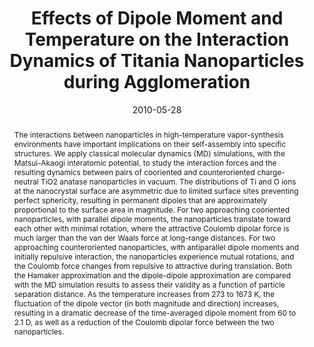 ---
title: "Effects of Dipole Moment and Temperature on the Interaction Dynamics of Titania Nanoparticles during Agglomeration"
date: 2010-05-28
authors: ["**Wen Yan**", "Shuiqing Li", "Yiyang Zhang", "Qiang Yao", "Stephen D. Tse"]
publication_types: ["2"]
publication: "*The Journal of Physical Chemistry C*"
doi: "10.1021/jp102750k"
abstract: The interactions between nanoparticles in high-temperature vapor-synthesis environments have important implications on their self-assembly into specific structures. We apply classical molecular dynamics (MD) simulations, with the Matsui-Akaogi interatomic potential, to study the interaction forces and the resulting dynamics between pairs of cooriented and counteroriented charge-neutral TiO2 anatase nanoparticles in vacuum. The distributions of Ti and O ions at the nanocrystal surface are asymmetric due to limited surface sites preventing perfect sphericity, resulting in permanent dipoles that are approximately proportional to the surface area in magnitude. For two approaching cooriented nanoparticles, with parallel dipole moments, the nanoparticles translate toward each other with minimal rotation, where the attractive Coulomb dipolar force is much larger than the van der Waals force at long-range distances. For two approaching counteroriented nanoparticles, with antiparallel dipole moments and initially repulsive interaction, the nanoparticles experience mutual rotations, and the Coulomb force changes from repulsive to attractive during translation. Both the Hamaker approximation and the dipole-dipole approximation are compared with the MD simulation results to assess their validity as a function of particle separation distance. As the temperature increases from 273 to 1673 K, the fluctuation of the dipole vector (in both magnitude and direction) increases, resulting in a dramatic decrease of the time-averaged dipole moment from 60 to 2.1 D, as well as a reduction of the Coulomb dipolar force between the two nanoparticles.
---